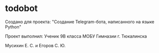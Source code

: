 # todobot
Создано для проекта: "Создание Telegram-бота, написанного на языке Python"


Проект выполнил:
Ученик 9В класса МОБУ Гимназии г. Тюкалинска

Мусихин Е. С. и Егоров С. Ю.
